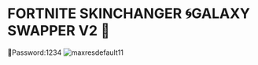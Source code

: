 # FORTNITE SKINCHANGER 🌀GALAXY SWAPPER V2 🌌  
🔢Password:1234
![maxresdefault11](https://user-images.githubusercontent.com/113033715/196554968-053b2e09-7bf0-43a9-b199-a1124c47538d.jpg)








